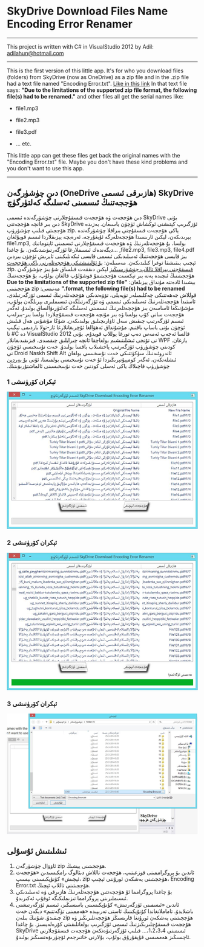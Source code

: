 ﻿# SkyDrive Download Files Name Encoding Error Renamer

**************
This project is written with C# in VisualStudio 2012 by Adil: <adilahun@hotmail.com>
**************

This is the first version of this little app.
It's for who you download files (folders) from SkyDrive (now as OneDrive) as a zip file and in the .zip file had a text file named "Encoding Error.txt".
[Like in this link](Https://skydrive.live.com/redir?resid=D6F844C80E6EF1C!115&authkey=!AE3yueQIrpzhw‏)
In that text file says: 
**"Due to the limitations of the supported zip file format, the following file(s) had to be renamed."** 
and other files all get the serial names like:

 * file1.mp3
 + file2.mp3
 - file3.pdf
 * ... etc.

This little app can get these files get back the original names with the "Encoding Error.txt" file. 
Maybe you don't have these kind problems and you don't want to use this app. 

***************

## ‫SkyDrive (ھازىرقى ئىسمى OneDrive) دىن چۈشۈرگەن ھۆججەتنىڭ ئىسمىنى ئەسلىگە كەلتۈرگۈچ

بۇنى ‫SkyDrive دىن ھۆججەت ۋە ھۆججەت قىسقۇچلارنى چۈشۈرگەندە ئىسمى ئۆزگىرىپ كېتىشنى ئوڭشاش ئۈچۈن ياسىغان.
بەزىدە  ‫SkyDrive دىن بىر قانچە ھۆججەتنى ياكى ھۆججەت قىسقۇچنى بىراقلا چۈشۈرگەندە .zip ھۆججىتى قىلىپ چۈشۈرۈپ بېرىدىكەن، لېكىن ئارىسىدا ھۆججەتلەرگە ئۇيغۇرچە، ئەرەبچە يېزىقلاردا ئىسىم قويۇلغان بولسا، بۇ ھۆججەتلەرنىڭ ۋە ھۆججەت قىسقۇچلارنى ئىسمىنى ئاپتوماتىك file1.mp3, file2.mp3, file3.mp3, file4.pdf, ...دېگەندەك ئىسىملارغا ئۆزگەرتىۋىتىدىكەن. بۇ چاغدا بىز قايسى ھۆججەتنىڭ ئەسلىدىكى ئىسمى قايسى ئىكەنلىكىنى ئايرىش ئۈچۈن بىردىن ئېچىپ بىقىشقا توغرا كىلىدىكەن.
مەسىلەن: [بۇ ئۇلىنىشتىكى ھۆججەتلەرنى ياكى ھۆججەت قىسقۇچنى بىراقلا تاللاپ چۈشۈرسىڭىز](Https://skydrive.live.com/redir?resid=D6F844C80E6EF1C!115&authkey=!AE3yueQIrpzhw‏)
لېكىن دىققەت قىلساق شۇ بىز چۈشۈرگەن .zip ھۆججىتىنىڭ ئىچىدە يەنە بىر تېكسىت ھۆججىتىمۇ قوشۇلۇپ قالغان بولۇپ، بۇ ھۆججەتنىڭ بېشىدا ئادەتتە مۇنداق يېزىلغان:
**"Due to the limitations of the supported zip file format, the following file(s) had to be renamed."**
مەنىسى: zip ھۆججىتىنى قوللاش جەھەتتىكى چەكلىمىلەر تۈپەيلى، تۆۋەندىكى ھۆججەتلەرنىڭ ئىسمى ئۆزگەرتىلدى.
ئاستىدا ھۆججەتلەرنىڭ ئەسلىدىكى ئىسمى ۋە ئۆزگەرتىلگەن ئىسىملىرى بېرىلگەن بولۇپ، مۇشۇنىڭغا ئاساسەن بىز ھۆججەتلەرنىڭ ئىسمىنى ئەسلىگە كەلتۈرىۋالساق بولىدۇ.
ئەگەر ھۆججەت سانى كۆپ بولسا ۋە بىر مۇنچە ھۆججەت قىسقۇچلاردا بولسا بىر-بىرلەپ ئىسىم ئۆزگەرتىپ چىقىش سەل ئاۋارىچىلىق بولىدىكەن. شۇڭا مۇشۇنى ھەل قىلىش ئۈچۈن بۇنى ياساپ باقتىم. مۇشۇنداق ئەھۋالغا ئۇچرىغانلارغا  ئاز-تولا ياردىمى تېگىپ قالسا ئەجەپ ئەمەس دەپ تورغا يوللاپ قويدۇم.
‫بۇنى VisualStudio 2012 دە C# تا يازغان. ‫WPF نى تۇنجى ئىشلىتىشىم بولغاچقا ئانچە چىرايلىق چىقمىدى. قىزىقىدىغانلار كودىنى چۈشۈرۈپ ئۆزگەرتىپ ياخشىلاپ باقسا بولىدۇ.
‫خەت نۇسخىسى ئۈچۈن ئاندروئىدنىڭ سۈكۈتتىكى خەت نۇسخىسى بولغان Droid Naskh Shift Alt نى ئىشلەتكەن، ئەگەر كومپيۇتېرىڭىزدا ئۇ خەت نۇسخىسى بولمىسا، ئۇنى [بۇ يەردىن](https://raw.githubusercontent.com/sunsiz/SkyDrive_Error_Renamer/master/DroidNaskh-Regular-SystemUI.ttf) چۈشۈرۈپ قاچىلاڭ ياكى ئەسلى كودتىن خەت نۇسخىسىنى ئالماشتۇرىۋىتىڭ.

### ئېكران كۆرۈنىشى 1

![ئېكران كۆرۈنىشى](https://raw.githubusercontent.com/sunsiz/SkyDrive_Error_Renamer/master/screenshots/WindowScreenshot.jpg)

### ئېكران كۆرۈنىشى 2

![ئېكران كۆرۈنىشى](https://raw.githubusercontent.com/sunsiz/SkyDrive_Error_Renamer/master/screenshots/WindowScreenshot1.jpg)

### ئېكران كۆرۈنىشى 3

![ئېكران كۆرۈنىشى](https://raw.githubusercontent.com/sunsiz/SkyDrive_Error_Renamer/master/screenshots/WindowScreenshot2.jpg)


## ئىشلىتىش ئۇسۇلى
1. ئاۋۋال چۈشۈرگەن zip ھۆججىتىنى يېشىڭ.
2. ئاندىن بۇ پروگراممىنى قوزغىتىپ، ھۆججەت تاللاش دىئالوگ رامكىسىدىن «ھۆججەت ئېچىش» كۇنۇپكىسىنى بېسىپ، zip ھۆججىتىنى يەشكەن ئورۇننى ئېچىپ، Encoding Error.txt ھۆججىتىنى تاللاپ ئېچىڭ.
3. بۇ چاغدا پروگرامما ئۇ ھۆججەتتىن ھۆججەتلەرنىڭ ھازىرقى ۋە ئەسلىدىكى ئىسىملىرىنى پروگرامما تىزىملىكىگە ئوقۇپ ئەكىرىدۇ.
4. ئاندىن «ئىسمىنى ئۆزگەرتىش» كۇنۇپكىسىنى باسسىڭىز، ئىسىم ئۆزگەرتىشنى باشلايدۇ. تاماملانغاندا كۇنۇپكىنىڭ ئاستى تەرىپىدە «ھەممىنى تۈگەتتىم» دېگەن خەت چىقىدۇ.
شۇنىڭ بىلەن zip ھۆججىتىنى يەشكەن ئورۇنغا قارىسىڭز ھۆججەتلىرىڭىز ۋە ھۆججەت قىسقۇچلىرىڭىزنىڭ ئىسمى ئۆزگىرىپ بولغانلىقىنى كۆرەلەيسىز. بۇ چاغدا SkyDrive ئىسمىنى 1،2،3،4،... قىلىپ ئۆزگەرتىۋەتكەن ھۆججەت قىسقۇچلارنى ئاچسىڭىز ھەممىسى قۇپقۇرۇق بولۇپ، بۇلارنى خاتىرجەم ئۆچۈرىۋەتسىڭىز بولىدۇ.